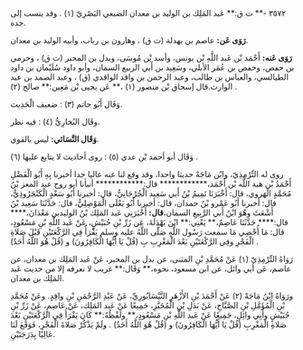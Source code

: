 ٣٥٧٢ -** ت ق:** عَبد المَلِك بن الوليد بن معدان الضبعي البَصْرِيّ (١) . وقد ينسب إلى جده.

**رَوَى عَن:** عاصم بن بهدلة (ت ق) ، وهارون بن رباب، وأبيه الوليد بن معدان.

**رَوَى عَنه:** أَحْمَد بْن عَبد اللَّهِ بْن يونس، وأسد بْن مُوسَى، وبدل بن المحبر (ت ق) ، وحرمي بن حفص، وحفص بن عُمَر الأبلي، وسَعِيد بن أَبي الربيع السمان، وأبو داود سُلَيْمان بن داود الطيالسي، والعباس بن طالب، وعبد الرحمن بن واقد الواقدي (ق) ، وعبد الصمد بن عبد الوارث.قال إسحاق بْن منصور (١) ،** عَن يحيى بْن مَعِين:** صالح (٢) .

وَقَال أَبُو حاتم (٣) : ضعيف الْحَدِيث.

وقَال البُخارِيُّ (٤) : فيه نظر.

**وَقَال النَّسَائي:** ليس بالقوي.

وَقَال أبو أحمد بْن عدي (٥) : روى أحاديث لا يتابع عليها (٦) .

روى له التِّرْمِذِيّ، وابْن مَاجَهْ حديثا واحدا، وقد وقع لنا عنه عاليا جدا أخبرنا بِهِ أَبُو الْفَضْلِ أَحْمَدُ بْن هبة اللَّه بْن أَحْمَد،************ قال:************ أنبأنا أبو روح عبد المعز بْنُ مُحَمَّدٍ الْهَروي، قال: أَخْبَرَنَا تَمِيمُ بْنُ أَبي سَعِيد الْجُرْجَانِيُّ، قال: أخبرنا أَبُو سَعْدٍ الْكَنْجَرُوذِيُّ، قال: أخبرنا أَبُو عَمْرو بْنُ حمدان، قال: أخبرنا أَبُو يَعْلَى الْمَوْصِلِيُّ، قال: حَدَّثَنَا سَعِيد بْنُ أَشْعَثَ وهُوَ ابْنُ أَبي الرَّبِيعِ السمان،**قال:** أَخْبَرَنِي عَبد المَلِك بْنُ الوليدبن مَعْدَانَ،**** قال:**** حَدَّثَنَا عَاصِمٌ،** يَعْنِي:** ابْنَ بَهْدَلَةَ، عَن زَرِّ بْنِ حُبَيْشٍ، عَنْ عَبد اللَّهِ بْنِ مَسْعُودٍ، قال: مَا أُحْصِي مَا سمعت رَسُول اللَّهِ صَلَّى اللَّهُ عليه وسلم يَقْرَأُ فِي الرَّكْعَتَيْنِ قَبْلَ صَلاةِ الْفَجْرِ وفِي الرَّكْعَتَيْنِ بَعْدَ الْمَغْرِبِ بِ (قُلْ يَا أَيُّهَا الْكَافِرُونَ) و (قُلْ هُوَ اللَّهُ أَحَدٌ) .

رَوَاهُ التِّرْمِذِيّ (١) عَنْ مُحَمَّدِ بْنِ المثنى، عن بدل بن المحبر، عَنْ عَبد المَلِك بن معدان، عن عاصم، عَن أبي وائل، عن ابن مسعود، نحوه،** وَقَال:** غريب لا نعرفه إلا من حديث عَبد المَلِك بن معدان.

ورَوَاهُ ابْنُ مَاجَهْ (٢) عَنْ أَحْمَدَ بْنِ الأَزْهَرِ النَّيْسَابُورِيِّ، عَنْ عَبْدِ الرَّحْمَنِ بْنِ واقِدٍ. وعَنْ مُحَمَّدِ بْنِ الْمُؤَمَّلِ بْنِ الصَّبَّاحِ، عَنْ بَدَلِ بْنِ الْمُحَبَّرِ، جَمِيعًا عَنْ عَبد المَلِك، عَنْ عَاصِمٍ، عَنْ زَرِّ بْنِ حُبَيْشٍ وأَبِي وائِلٍ، جَمِيعًا عَنْ عَبد اللَّهِ بْنِ مَسْعُودٍ،** ولَفْظُهُ:** كَانَ يَقْرَأُ فِي الرَّكْعَتَيْنِ بَعْدَ صَلاةِ الْمَغْرِبِ (قُلْ يَا أَيُّهَا الْكَافِرُونَ) و (قُلْ هُوَ اللَّهُ أَحَدٌ) . ولَمْ يَذْكُرْ صَلاةَ الْفَجْرِ، فَوَقَعَ لَنَا عَالِيًا بِدَرَجَتَيْنِ.
